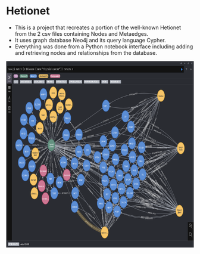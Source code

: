 # Hetionet
- This is a project that recreates a portion of the well-known Hetionet from the 2 csv files containing Nodes and Metaedges.
- It uses graph database Neo4j and its query language Cypher.
- Everything was done from a Python notebook interface including adding and retrieving nodes and relationships from the database.

<img src="Hetionet.png" width="750" height="500" />
